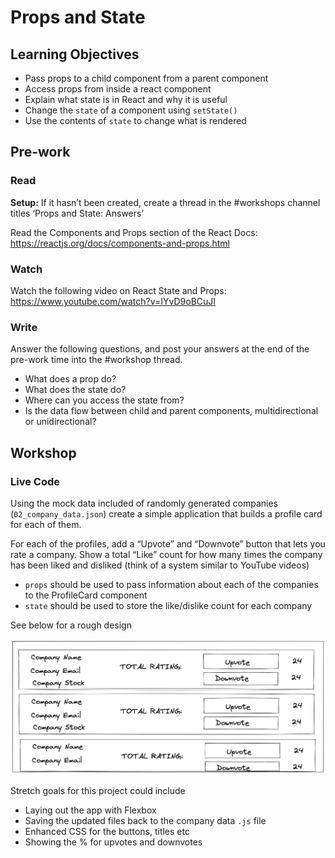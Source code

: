# Props and State

## Learning Objectives

- Pass props to a child component from a parent component
- Access props from inside a react component
- Explain what state is in React and why it is useful
- Change the `state` of a component using `setState()`
- Use the contents of `state` to change what is rendered

## Pre-work

### Read

**Setup:** If it hasn’t been created, create a thread in the #workshops channel titles ‘Props and State: Answers’

Read the Components and Props section of the React Docs:
https://reactjs.org/docs/components-and-props.html

### Watch

Watch the following video on React State and Props: https://www.youtube.com/watch?v=IYvD9oBCuJI

### Write

Answer the following questions, and post your answers at the end of the pre-work time into the #workshop thread.

- What does a prop do?
- What does the state do?
- Where can you access the state from?
- Is the data flow between child and parent components, multidirectional or unidirectional?

## Workshop

### Live Code

Using the mock data included of randomly generated companies (`02_company_data.json`) create a simple application that builds a profile card for each of them.

For each of the profiles, add a “Upvote” and “Downvote” button that lets you rate a company. Show a total “Like” count for how many times the company has been liked and disliked (think of a system similar to YouTube videos)

- `props` should be used to pass information about each of the companies to the ProfileCard component
- `state` should be used to store the like/dislike count for each company

See below for a rough design

![Company React App](./assets/company_react_app.png)

Stretch goals for this project could include

- Laying out the app with Flexbox
- Saving the updated files back to the company data `.js` file
- Enhanced CSS for the buttons, titles etc
- Showing the % for upvotes and downvotes
